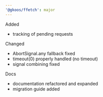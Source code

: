 ```yaml
---
'@gkoos/ffetch': major
---
```


Added

- tracking of pending requests

Changed

- AbortSignal.any fallback fixed
- timeout(0) properly handled (no timeout)
- signal combining fixed

Docs

- documentation refactored and expanded
- migration guide added
